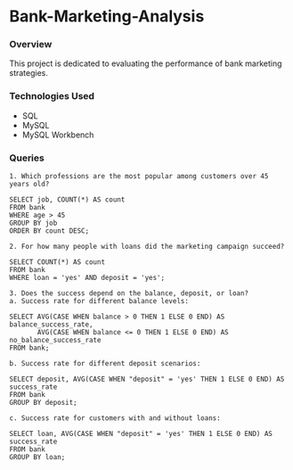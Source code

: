 # Bank-Marketing-Analysis
### Overview
This project is dedicated to evaluating the performance of bank marketing strategies.

### Technologies Used
- SQL
- MySQL
- MySQL Workbench

### Queries
```
1. Which professions are the most popular among customers over 45 years old?

SELECT job, COUNT(*) AS count
FROM bank
WHERE age > 45
GROUP BY job
ORDER BY count DESC;

2. For how many people with loans did the marketing campaign succeed?

SELECT COUNT(*) AS count
FROM bank
WHERE loan = 'yes' AND deposit = 'yes';

3. Does the success depend on the balance, deposit, or loan?
a. Success rate for different balance levels:

SELECT AVG(CASE WHEN balance > 0 THEN 1 ELSE 0 END) AS balance_success_rate,
       AVG(CASE WHEN balance <= 0 THEN 1 ELSE 0 END) AS no_balance_success_rate
FROM bank;

b. Success rate for different deposit scenarios:

SELECT deposit, AVG(CASE WHEN "deposit" = 'yes' THEN 1 ELSE 0 END) AS success_rate
FROM bank
GROUP BY deposit;

c. Success rate for customers with and without loans:

SELECT loan, AVG(CASE WHEN "deposit" = 'yes' THEN 1 ELSE 0 END) AS success_rate
FROM bank
GROUP BY loan;
